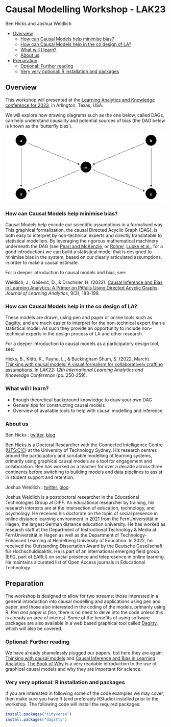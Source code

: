 Causal Modelling Workshop - LAK23
================
Ben Hicks and Joshua Weidlich

- <a href="#overview" id="toc-overview">Overview</a>
  - <a href="#how-can-causal-models-help-minimise-bias"
    id="toc-how-can-causal-models-help-minimise-bias">How can Causal Models
    help minimise bias?</a>
  - <a href="#how-can-causal-models-help-in-the-co-design-of-la"
    id="toc-how-can-causal-models-help-in-the-co-design-of-la">How can
    Causal Models help in the co design of LA?</a>
  - <a href="#what-will-i-learn" id="toc-what-will-i-learn">What will I
    learn?</a>
  - <a href="#about-us" id="toc-about-us">About us</a>
- <a href="#preparation" id="toc-preparation">Preparation</a>
  - <a href="#optional-further-reading"
    id="toc-optional-further-reading">Optional: Further reading</a>
  - <a href="#very-very-optional-r-installation-and-packages"
    id="toc-very-very-optional-r-installation-and-packages">Very very
    optional: R installation and packages</a>

## Overview

This workshop will presented at the [Learning Analytics and Knowledge
conference for 2023](https://www.solaresearch.org/events/lak/lak23/), in
Arlington, Texas, USA.

We will explore how drawing diagrams such as the one below, called DAGs,
can help understand causality and potential sources of bias (the DAG
below is known as the ‘butterfly bias’).

![](readme_files/figure-gfm/unnamed-chunk-1-1.png)<!-- -->

### How can Causal Models help minimise bias?

Causal Models help encode our scientific assumptions in a formalised
way. This graphical formalisation, the causal Directed Acyclic Graph
(DAG), is both easy to interpret by non-technical experts and directly
translatable to statistical modellers. By leveraging the rigorous
mathematical machinery underneath the DAG (see [Pearl and
McKenzie](https://www.goodreads.com/en/book/show/36204378), or
[Rohrer](https://journals.sagepub.com/doi/pdf/10.1177/2515245917745629),
[Lubke et
al.](https://www.tandfonline.com/doi/full/10.1080/10691898.2020.1752859),
for a good introduction) we can build a statistical model that is
designed to minimise bias in the system, based on our clearly
articulated assumptions, in order to make a causal estimate.

For a deeper introduction to causal models and bias, see:

Weidlich, J., Gašević, D., & Drachsler, H. (2022). [Causal Inference and
Bias in Learning Analytics: A Primer on Pitfalls Using Directed Acyclic
Graphs](https://learning-analytics.info/index.php/JLA/article/view/7577).
*Journal of Learning Analytics*, 9(3), 183-199.

### How can Causal Models help in the co design of LA?

These models are drawn, using pen and paper or online tools such as
[Dagitty](http://www.dagitty.net/), and are much easier to interpret for
the non-technical expert than a statistical model. As such they provide
an opportunity to include non-technical experts in the design process of
LA and other research.

For a deeper introduction to causal models as a participatory design
tool, see:

Hicks, B., Kitto, K., Payne, L., & Buckingham Shum, S. (2022, March).
[Thinking with causal models: A visual formalism for collaboratively
crafting
assumptions](https://dl.acm.org/doi/abs/10.1145/3506860.3506899). In
*LAK22: 12th International Learning Analytics and Knowledge Conference*
(pp. 250-259).

### What will I learn?

- Enough theoretical background knowledge to draw your own DAG
- General tips for constructing causal models
- Overview of available tools to help with causal modelling and
  inference

### About us

Ben Hicks : [twitter](https://twitter.com/benimbenix),
[blog](https://koanmathematics.wordpress.com/)

Ben Hicks is a Doctoral Researcher with the Connected Intelligence
Centre ([UTS:CIC](https://cic.uts.edu.au/)) at the University of
Technology Sydney. His research centres around the participatory and
scrutable modelling of learning systems, primarily using graphical
causal models as a tool for engagement and collaboration. Ben has worked
as a teacher for over a decade across three continents before switching
to building models and data pipelines to assist in student support and
retention.

Joshua Weidlich : [twitter](@hassenrueb),
[blog](https://joshuaweidlich.wordpress.com/)

Joshua Weidlich is a postdoctoral researcher in the Educational
Technologies Group at DIPF. An educational researcher by training, his
research interests are at the intersection of education, technology, and
psychology. He received his doctorate on the topic of social presence in
online distance learning environment in 2021 from the FernUniverstität
in Hagen, the largest German distance education university. He has
worked as research staff at the Department of Instructional Technology &
Media at FernUniversität in Hagen as well as the Department of
Technology-Enhanced Learning at Heidelberg University of Education. In
2022, he received the Outstanding Dissertation Award by the Deutsche
Gesellschaft für Hochschuldidaktik. He is part of an international
emerging field group (EFG, part of EARLI) on social presence and
telepresence in online learning. He maintains a curated list of Open
Access journals in Educational Technology.

## Preparation

The workshop is designed to allow for two streams: those interested in a
general introduction into causal modelling and applications using pen
and paper, and those also interested in the coding of the models,
primarily using R. *Pen and paper is fine*, there is no need to delve
into the code unless this is already an area of interest. Some of the
benefits of using software packages are also available in a web based
graphical tool called [Dagitty](http://www.dagitty.net/), which will
also be covered.

### Optional: Further reading

We have already shamelessly plugged our papers, but here they are again:
[Thinking with causal
models](https://dl.acm.org/doi/abs/10.1145/3506860.3506899) and [Causal
Inference and Bias in Learning
Analytics](https://learning-analytics.info/index.php/JLA/article/view/7577).
[The Book of Why](https://www.goodreads.com/en/book/show/36204378) is a
very readable introduction to the use of graphical causal models and why
they are important for science.

### Very very optional: R installation and packages

If you are interested in following some of the code examples we may
cover, then make sure you have R (and preferably RStudio) installed
prior to the workshop. The following code will install the required
packages:

``` r
install.packages("tidyverse")
install.packages("dagitty")
```
